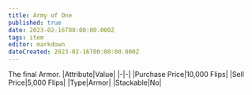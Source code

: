 ```yaml
---
title: Army of One
published: true
date: 2023-02-16T00:00:00.000Z
tags: item
editor: markdown
dateCreated: 2023-02-16T00:00:00.000Z
---
```


The final Armor.
|Attribute|Value|
|-|-|
|Purchase Price|10,000 Flips|
|Sell Price|5,000 Flips|
|Type|Armor|
|Stackable|No|

